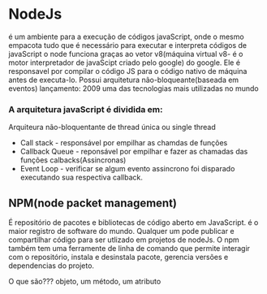 # NodeJs

é um ambiente para a execução de códigos javaScript, onde o mesmo empacota tudo que é necessário para executar e interpreta códigos de javaScript
o node funciona graças ao vetor v8(máquina virtual v8- é o motor interpretador de javaScipt criado pelo google) do google. Ele é responsavel por compilar o código JS para o código nativo de máquina antes de executa-lo.
Possui arquitetura não-bloqueante(baseada em eventos) 
lançamento: 2009
uma das tecnologias mais utilizadas no mundo

### A arquitetura javaScript é dividida em:
Arquiteura não-bloquentante de thread única ou single thread
- Call stack - responsável por empilhar as chamdas de funções 
- Callback Queue - reponsável por empilhar e fazer as chamadas das funções calbacks(Assincronas)
- Event Loop - verificar se algum evento assincrono foi disparado executando sua respectiva callback. 


## NPM(node packet management) 

É repositório de pacotes e bibliotecas de código aberto em JavaScript. é o maior registro de software do mundo. Qualquer um pode publicar e compartilhar código para ser utlizado em projetos de nodeJs. O npm também tem uma ferramente de linha de comando que permite interagir com o repositório, instala e desinstala pacote, gerencia versões e dependencias do projeto.

O que são???
 objeto, um método, um atributo